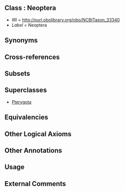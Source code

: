 
## Class : Neoptera

 * *IRI* = http://purl.obolibrary.org/obo/NCBITaxon_33340
 * *Label* = Neoptera

## Synonyms


## Cross-references


## Subsets


## Superclasses

 * [Pterygota <winged insects>](../../NCBITaxon/96/NCBITaxon_7496.md)

## Equivalencies


## Other Logical Axioms


## Other Annotations


## Usage


## External Comments

